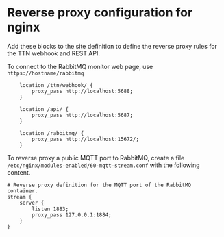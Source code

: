 # Reverse proxy configuration for nginx

Add these blocks to the site definition to define the reverse proxy rules for the TTN webhook and REST API.

To connect to the RabbitMQ monitor web page, use `https://hostname/rabbitmq`

```
    location /ttn/webhook/ {
        proxy_pass http://localhost:5688;
    }

    location /api/ {
        proxy_pass http://localhost:5687;
    }

    location /rabbitmq/ {
        proxy_pass http://localhost:15672/;
    }
```

To reverse proxy a public MQTT port to RabbitMQ, create a file
`/etc/nginx/modules-enabled/60-mqtt-stream.conf` with the following content.

```
# Reverse proxy definition for the MQTT port of the RabbitMQ container.
stream {
    server {
        listen 1883;
        proxy_pass 127.0.0.1:1884;
    }
}
```